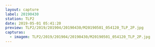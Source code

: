 ```yaml
---
layout: capture
label: 20190430
station: TLP2
date: 2019-05-01 05:41:20
preview: TLP2/2019/201904/20190430/M20190501_054120_TLP_2P.jpg
capturas:
  - imagem: TLP2/2019/201904/20190430/M20190501_054120_TLP_2P.jpg
---
```

